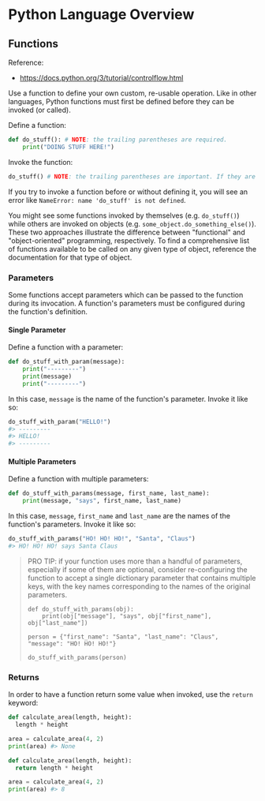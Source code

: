 # Python Language Overview

## Functions

Reference:

  + https://docs.python.org/3/tutorial/controlflow.html

Use a function to define your own custom, re-usable operation. Like in other languages, Python functions must first be defined before they can be invoked (or called).

Define a function:

```python
def do_stuff(): # NOTE: the trailing parentheses are required.
    print("DOING STUFF HERE!")
```

Invoke the function:

```python
do_stuff() # NOTE: the trailing parentheses are important. If they are omitted, the function will accessed but not be invoked.
```

If you try to invoke a function before or without defining it, you will see an error like `NameError: name 'do_stuff' is not defined`.

You might see some functions invoked by themselves (e.g. `do_stuff()`) while others are invoked on objects (e.g. `some_object.do_something_else()`). These two approaches illustrate the difference between "functional" and "object-oriented" programming, respectively. To find a comprehensive list of functions available to be called on any given type of object, reference the documentation for that type of object.

### Parameters

Some functions accept parameters which can be passed to the function during its invocation. A function's parameters must be configured during the function's definition.

#### Single Parameter

Define a function with a parameter:

```python
def do_stuff_with_param(message):
    print("---------")
    print(message)
    print("---------")
```

In this case, `message` is the name of the function's parameter. Invoke it like so:

```python
do_stuff_with_param("HELLO!")
#> ---------
#> HELLO!
#> ---------
```

#### Multiple Parameters

Define a function with multiple parameters:

```python
def do_stuff_with_params(message, first_name, last_name):
    print(message, "says", first_name, last_name)
```

In this case, `message`, `first_name` and `last_name` are the names of the function's parameters. Invoke it like so:

```python
do_stuff_with_params("HO! HO! HO!", "Santa", "Claus")
#> HO! HO! HO! says Santa Claus
```

> PRO TIP: if your function uses more than a handful of parameters, especially if some of them are optional, consider re-configuring the function to accept a single dictionary parameter that contains multiple keys, with the key names corresponding to the names of the original parameters.
>
>     def do_stuff_with_params(obj):
>         print(obj["message"], "says", obj["first_name"], obj["last_name"])
>
>     person = {"first_name": "Santa", "last_name": "Claus", "message": "HO! HO! HO!"}
>
>     do_stuff_with_params(person)
>


### Returns

In order to have a function return some value when invoked, use the `return` keyword:

```python
def calculate_area(length, height):
  length * height

area = calculate_area(4, 2)
print(area) #> None
```

```python
def calculate_area(length, height):
  return length * height

area = calculate_area(4, 2)
print(area) #> 8
```
